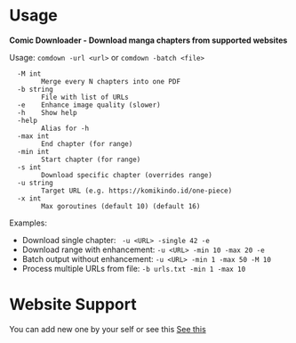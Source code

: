 # Usage

**Comic Downloader - Download manga chapters from supported websites**

Usage: `comdown -url <url>` or `comdown -batch <file>`

```
  -M int
    	Merge every N chapters into one PDF
  -b string
    	File with list of URLs
  -e	Enhance image quality (slower)
  -h	Show help
  -help
    	Alias for -h
  -max int
    	End chapter (for range)
  -min int
    	Start chapter (for range)
  -s int
    	Download specific chapter (overrides range)
  -u string
    	Target URL (e.g. https://komikindo.id/one-piece)
  -x int
    	Max goroutines (default 10) (default 16)
```

Examples:

- Download single chapter: ` -u <URL> -single 42 -e`
- Download range with enhancement: `-u <URL> -min 10 -max 20 -e`
- Batch output without enhancement: `-u <URL> -min 1 -max 50 -M 10`
- Process multiple URLs from file: `-b urls.txt -min 1 -max 10`

# Website Support

You can add new one by your self or see this [See this](./config.json)
